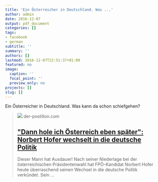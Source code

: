 ```yaml
---
title: 'Ein Österreicher in Deutschland. Was ...'
author: admin
date: 2016-12-07
output: pdf_document
categories: []
tags:
- facebook
- german
subtitle: ''
summary: ''
authors: []
lastmod: 2016-12-07T22:51:37+01:00
featured: no
image:
  caption: ''
  focal_point: ''
  preview_only: no
projects: []
slug: []
---
```

Ein Österreicher in Deutschland. Was kann da schon schiefgehen?
> [![](https://4.bp.blogspot.com/-bDSA4TSMIvU/WEVYfzjdFOI/AAAAAAAAmYY/hHeAdt06LRkWPb1ZD_FWMbo1qPPpWb3uwCLcB/w1200-h630-p-k-no-nu/Hofer-Deutschland.jpg)](http://www.der-postillon.com/2016/12/hofer-deutschland.html)
> der-postillon.com
> ## ["Dann hole ich Österreich eben später": Norbert Hofer wechselt in die deutsche Politik](http://www.der-postillon.com/2016/12/hofer-deutschland.html)
>
>Dieser Mann hat Ausdauer! Nach seiner Niederlage bei der österreichischen Präsidentenwahl hat FPÖ-Kandidat Norbert Hofer heute überraschend seinen Wechsel in die deutsche Politik verkündet. Sein ...

